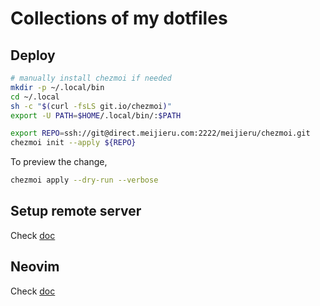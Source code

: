 # Collections of my dotfiles

## Deploy

```bash
# manually install chezmoi if needed 
mkdir -p ~/.local/bin
cd ~/.local
sh -c "$(curl -fsLS git.io/chezmoi)"
export -U PATH=$HOME/.local/bin/:$PATH

export REPO=ssh://git@direct.meijieru.com:2222/meijieru/chezmoi.git
chezmoi init --apply ${REPO}
```

To preview the change,

```bash
chezmoi apply --dry-run --verbose
```

## Setup remote server

Check [doc](./doc/server_setup.md)

## Neovim

Check [doc](./doc/nvim.md)
